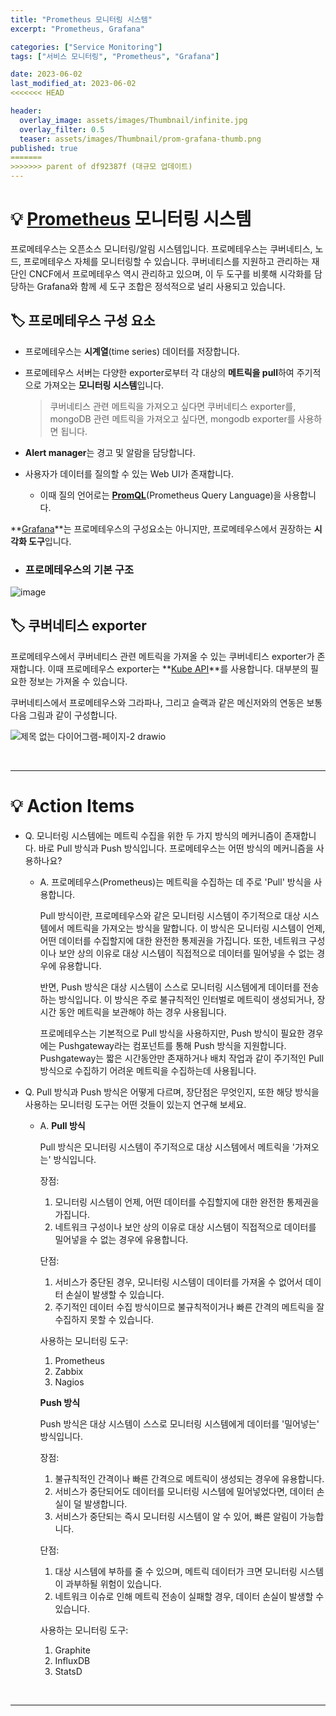 ```yaml
---
title: "Prometheus 모니터링 시스템"
excerpt: "Prometheus, Grafana"

categories: ["Service Monitoring"]
tags: ["서비스 모니터링", "Prometheus", "Grafana"]

date: 2023-06-02
last_modified_at: 2023-06-02
<<<<<<< HEAD

header:
  overlay_image: assets/images/Thumbnail/infinite.jpg
  overlay_filter: 0.5 
  teaser: assets/images/Thumbnail/prom-grafana-thumb.png
published: true
=======
>>>>>>> parent of df92387f (대규모 업데이트)
---
```


# 💡 [Prometheus](https://prometheus.io/docs/introduction/overview/) 모니터링 시스템

  프로메테우스는 오픈소스 모니터링/알림 시스템입니다. 프로메테우스는 쿠버네티스, 노드, 프로메테우스 자체를 모니터링할 수 있습니다. 쿠버네티스를 지원하고 관리하는 재단인 CNCF에서 프로메테우스 역시 관리하고 있으며, 이 두 도구를 비롯해 시각화를 담당하는 Grafana와 함께 세 도구 조합은 정석적으로 널리 사용되고 있습니다.

## 🏷 프로메테우스 구성 요소

- 프로메테우스는 **시계열**(time series) 데이터를 저장합니다.

- 프로메테우스 서버는 다양한 exporter로부터 각 대상의 **메트릭을 pull**하여 주기적으로 가져오는 **모니터링 시스템**입니다.

  >   쿠버네티스 관련 메트릭을 가져오고 싶다면 쿠버네티스 exporter를, mongoDB 관련 메트릭을 가져오고 싶다면, mongodb exporter를 사용하면 됩니다.

- **Alert manager**는 경고 및 알람을 담당합니다.

- 사용자가 데이터를 질의할 수 있는 Web UI가 존재합니다.

  - 이때 질의 언어로는 **[PromQL](https://prometheus.io/docs/prometheus/latest/querying/basics/)**(Prometheus Query Language)을 사용합니다.

**[Grafana](https://prometheus.io/docs/tutorials/visualizing_metrics_using_grafana/)**는 프로메테우스의 구성요소는 아니지만, 프로메테우스에서 권장하는 **시각화 도구**입니다.



- ### 프로메테우스의 기본 구조

![image](https://github.com/pomottoro/comments/assets/58872932/223c7acd-7d77-422d-b4df-e93757bf202a)



## 🏷 쿠버네티스 exporter

 프로메테우스에서 쿠버네티스 관련 메트릭을 가져올 수 있는 쿠버네티스 exporter가 존재합니다. 이때 프로메테우스 exporter는 **[Kube API](https://kubernetes.io/ko/docs/concepts/overview/kubernetes-api/)**를 사용합니다. 대부분의 필요한 정보는 가져올 수 있습니다.

쿠버네티스에서 프로메테우스와 그라파나, 그리고 슬랙과 같은 메신저와의 연동은 보통 다음 그림과 같이 구성합니다.

![제목 없는 다이어그램-페이지-2 drawio](https://github.com/pomottoro/comments/assets/58872932/1b16de3a-59c7-4dbd-9bb2-d823d7811a11)

<br>

---

# 💡 Action Items

- Q. 모니터링 시스템에는 메트릭 수집을 위한 두 가지 방식의 메커니즘이 존재합니다. 바로 Pull 방식과 Push 방식입니다. 프로메테우스는 어떤 방식의 메커니즘을 사용하나요?

  - A. 프로메테우스(Prometheus)는 메트릭을 수집하는 데 주로 'Pull' 방식을 사용합니다.

    Pull 방식이란, 프로메테우스와 같은 모니터링 시스템이 주기적으로 대상 시스템에서 메트릭을 가져오는 방식을 말합니다. 이 방식은 모니터링 시스템이 언제, 어떤 데이터를 수집할지에 대한 완전한 통제권을 가집니다. 또한, 네트워크 구성이나 보안 상의 이유로 대상 시스템이 직접적으로 데이터를 밀어넣을 수 없는 경우에 유용합니다.

    반면, Push 방식은 대상 시스템이 스스로 모니터링 시스템에게 데이터를 전송하는 방식입니다. 이 방식은 주로 불규칙적인 인터벌로 메트릭이 생성되거나, 장시간 동안 메트릭을 보관해야 하는 경우 사용됩니다.

    프로메테우스는 기본적으로 Pull 방식을 사용하지만, Push 방식이 필요한 경우에는 Pushgateway라는 컴포넌트를 통해 Push 방식을 지원합니다. Pushgateway는 짧은 시간동안만 존재하거나 배치 작업과 같이 주기적인 Pull 방식으로 수집하기 어려운 메트릭을 수집하는데 사용됩니다.



- Q. Pull 방식과 Push 방식은 어떻게 다르며, 장단점은 무엇인지, 또한 해당 방식을 사용하는 모니터링 도구는 어떤 것들이 있는지 연구해 보세요.

  - A. **Pull 방식**

    Pull 방식은 모니터링 시스템이 주기적으로 대상 시스템에서 메트릭을 '가져오는' 방식입니다.

    

    장점:
    1. 모니터링 시스템이 언제, 어떤 데이터를 수집할지에 대한 완전한 통제권을 가집니다.
    2. 네트워크 구성이나 보안 상의 이유로 대상 시스템이 직접적으로 데이터를 밀어넣을 수 없는 경우에 유용합니다.

    단점:
    1. 서비스가 중단된 경우, 모니터링 시스템이 데이터를 가져올 수 없어서 데이터 손실이 발생할 수 있습니다.
    2. 주기적인 데이터 수집 방식이므로 불규칙적이거나 빠른 간격의 메트릭을 잘 수집하지 못할 수 있습니다.

    

    사용하는 모니터링 도구:
    1. Prometheus
    2. Zabbix
    3. Nagios

    

    **Push 방식**

    Push 방식은 대상 시스템이 스스로 모니터링 시스템에게 데이터를 '밀어넣는' 방식입니다.

    

    장점:
    1. 불규칙적인 간격이나 빠른 간격으로 메트릭이 생성되는 경우에 유용합니다.
    2. 서비스가 중단되어도 데이터를 모니터링 시스템에 밀어넣었다면, 데이터 손실이 덜 발생합니다.
    3. 서비스가 중단되는 즉시 모니터링 시스템이 알 수 있어, 빠른 알림이 가능합니다.

    단점:
    1. 대상 시스템에 부하를 줄 수 있으며, 메트릭 데이터가 크면 모니터링 시스템이 과부하될 위험이 있습니다.
    2. 네트워크 이슈로 인해 메트릭 전송이 실패할 경우, 데이터 손실이 발생할 수 있습니다.

    

    사용하는 모니터링 도구:
    1. Graphite
    2. InfluxDB
    3. StatsD

<br>

---

<br>